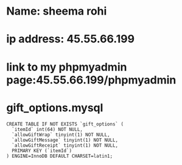 # Name: sheema rohi

# ip address: 45.55.66.199

# link to my phpmyadmin page:45.55.66.199/phpmyadmin

# gift_options.mysql

```
CREATE TABLE IF NOT EXISTS `gift_options` (
  `itemId` int(64) NOT NULL,
  `allowGiftWrap` tinyint(1) NOT NULL,
  `allowGiftMessage` tinyint(1) NOT NULL,
  `allowGiftReceipt` tinyint(1) NOT NULL,
  PRIMARY KEY (`itemId`)
) ENGINE=InnoDB DEFAULT CHARSET=latin1;
```
